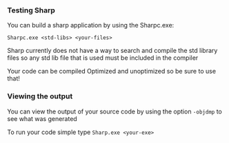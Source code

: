 ### Testing Sharp

You can build a sharp application by using the Sharpc.exe:

``
Sharpc.exe <std-libs> <your-files>
``

Sharp currently does not have a way to search and compile the std library files so any 
std lib file that is used must be included in the compiler

Your code can be compiled Optimized and unoptimized so be sure to use that!

### Viewing the output
You can view the output of your source code by using the option ``-objdmp`` to see what was generated

To run your code simple type ``Sharp.exe <your-exe>``